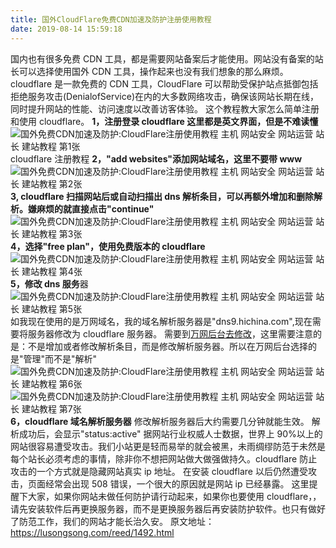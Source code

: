 ```yaml
---
title: 国外CloudFlare免费CDN加速及防护注册使用教程
date: 2019-08-14 15:59:18
---
```


国内也有很多免费 CDN 工具，都是需要网站备案后才能使用。网站没有备案的站长可以选择使用国外 CDN 工具，操作起来也没有我们想象的那么麻烦。 cloudflare 是一款免费的 CDN 工具，CloudFlare 可以帮助受保护站点抵御包括拒绝服务攻击(DenialofService)在内的大多数网络攻击，确保该网站长期在线，同时提升网站的性能、访问速度以改善访客体验。 这个教程教大家怎么简单注册和使用 cloudflare。 **1，注册登录 cloudflare 这里都是英文界面，但是不难读懂** ![国外免费CDN加速及防护:CloudFlare注册使用教程 主机 网站安全 网站运营 站长 建站教程 第1张](https://images.lusongsong.com/upload/1492-1.jpg '国外免费CDN加速及防护:CloudFlare注册使用教程 主机 网站安全 网站运营 站长 建站教程 第1张') cloudflare 注册教程 **2，"add websites"添加网站域名，这里不要带 www** ![国外免费CDN加速及防护:CloudFlare注册使用教程 主机 网站安全 网站运营 站长 建站教程 第2张](https://images.lusongsong.com/upload/1492-2.jpg '国外免费CDN加速及防护:CloudFlare注册使用教程 主机 网站安全 网站运营 站长 建站教程 第2张') **3, cloudflare 扫描网站后或自动扫描出 dns 解析条目，可以再额外增加和删除解析。嫌麻烦的就直接点击"continue"** ![国外免费CDN加速及防护:CloudFlare注册使用教程 主机 网站安全 网站运营 站长 建站教程 第3张](https://images.lusongsong.com/upload/1492-3.jpg '国外免费CDN加速及防护:CloudFlare注册使用教程 主机 网站安全 网站运营 站长 建站教程 第3张') **4，选择"free plan"，使用免费版本的 cloudflare** ![国外免费CDN加速及防护:CloudFlare注册使用教程 主机 网站安全 网站运营 站长 建站教程 第4张](https://images.lusongsong.com/upload/1492-4.jpg '国外免费CDN加速及防护:CloudFlare注册使用教程 主机 网站安全 网站运营 站长 建站教程 第4张') **5，修改 dns 服务**器 ![国外免费CDN加速及防护:CloudFlare注册使用教程 主机 网站安全 网站运营 站长 建站教程 第5张](https://images.lusongsong.com/upload/1492-5.jpg '国外免费CDN加速及防护:CloudFlare注册使用教程 主机 网站安全 网站运营 站长 建站教程 第5张') 如我现在使用的是万网域名，我的域名解析服务器是"dns9.hichina.com",现在需要将服务器修改为 cloudflare 服务器。 需要到[万网后台去修改](https://lusongsong.com/blog/post/305.html)，这里需要注意的是：不是增加或者修改解析条目，而是修改解析服务器。所以在万网后台选择的是"管理"而不是"解析" ![国外免费CDN加速及防护:CloudFlare注册使用教程 主机 网站安全 网站运营 站长 建站教程 第6张](https://images.lusongsong.com/upload/1492-6.jpg '国外免费CDN加速及防护:CloudFlare注册使用教程 主机 网站安全 网站运营 站长 建站教程 第6张') ![国外免费CDN加速及防护:CloudFlare注册使用教程 主机 网站安全 网站运营 站长 建站教程 第7张](https://images.lusongsong.com/upload/1492-7.jpg '国外免费CDN加速及防护:CloudFlare注册使用教程 主机 网站安全 网站运营 站长 建站教程 第7张') **6，cloudflare 域名解析服务器** 修改解析服务器后大约需要几分钟就能生效。 解析成功后，会显示"status:active" 据网站行业权威人士数据，世界上 90%以上的网站很容易遭受攻击。我们小站更是轻而易举的就会被黑，未雨绸缪防范于未然是每个站长必须考虑的事情，除非你不想把网站做大做强做持久。cloudflare 防止攻击的一个方式就是隐藏网站真实 ip 地址。 在安装 cloudflare 以后仍然遭受攻击，页面经常会出现 508 错误，一个很大的原因就是网站 ip 已经暴露。 这里提醒下大家，如果你网站未做任何防护请行动起来，如果你也要使用 cloudflare，，请先安装软件后再更换服务器，而不是更换服务器后再安装防护软件。也只有做好了防范工作，我们的网站才能长治久安。 原文地址：https://lusongsong.com/reed/1492.html
